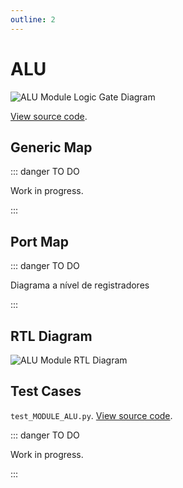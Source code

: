 ```yaml
---
outline: 2
---
```


# ALU <Badge type="info" text="MODULE_ALU.vhd"/>

![ALU Module Logic Gate Diagram](/images/reference/components/module_alu.drawio.svg)

[View source code](https://github.com/pfeinsper/24a-CTI-RISCV/blob/main/src/MODULE_ALU.vhd).

## Generic Map

::: danger TO DO

Work in progress.

:::

## Port Map

::: danger TO DO

Diagrama a nível de registradores

:::

## RTL Diagram

![ALU Module RTL Diagram](/images/reference/components/module_alu_netlist.svg)

## Test Cases

`test_MODULE_ALU.py`.
[View source code](https://github.com/pfeinsper/24a-CTI-RISCV/blob/main/test/test_MODULE_ALU.py).

::: danger TO DO

Work in progress.

:::
